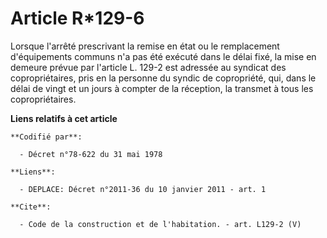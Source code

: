 # Article R*129-6

Lorsque l'arrêté prescrivant la remise en état ou le remplacement d'équipements communs n'a pas été exécuté dans le délai
fixé, la mise en demeure prévue par l'article L. 129-2 est adressée au syndicat des copropriétaires, pris en la personne du
syndic de copropriété, qui, dans le délai de vingt et un jours à compter de la réception, la transmet à tous les
copropriétaires.

**Liens relatifs à cet article**

	**Codifié par**:

	  - Décret n°78-622 du 31 mai 1978

	**Liens**:

	  - DEPLACE: Décret n°2011-36 du 10 janvier 2011 - art. 1

	**Cite**:

	  - Code de la construction et de l'habitation. - art. L129-2 (V)
